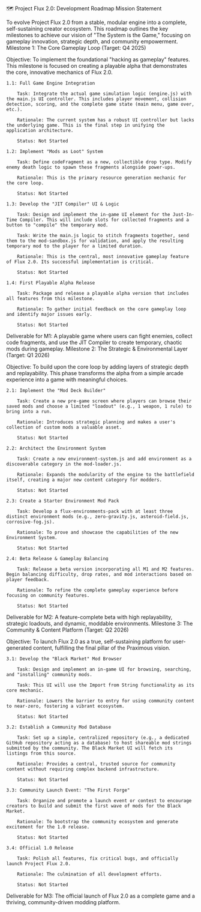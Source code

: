 🗺️ Project Flux 2.0: Development Roadmap
Mission Statement

To evolve Project Flux 2.0 from a stable, modular engine into a complete, self-sustaining creator ecosystem. This roadmap outlines the key milestones to achieve our vision of "The System is the Game," focusing on gameplay innovation, strategic depth, and community empowerment.
Milestone 1: The Core Gameplay Loop (Target: Q4 2025)

Objective: To implement the foundational "hacking as gameplay" features. This milestone is focused on creating a playable alpha that demonstrates the core, innovative mechanics of Flux 2.0.

    1.1: Full Game Engine Integration

        Task: Integrate the actual game simulation logic (engine.js) with the main.js UI controller. This includes player movement, collision detection, scoring, and the complete game state (main menu, game over, etc.).

        Rationale: The current system has a robust UI controller but lacks the underlying game. This is the final step in unifying the application architecture.

        Status: Not Started

    1.2: Implement "Mods as Loot" System

        Task: Define codeFragment as a new, collectible drop type. Modify enemy death logic to spawn these fragments alongside power-ups.

        Rationale: This is the primary resource generation mechanic for the core loop.

        Status: Not Started

    1.3: Develop the "JIT Compiler" UI & Logic

        Task: Design and implement the in-game UI element for the Just-In-Time Compiler. This will include slots for collected fragments and a button to "compile" the temporary mod.

        Task: Write the main.js logic to stitch fragments together, send them to the mod-sandbox.js for validation, and apply the resulting temporary mod to the player for a limited duration.

        Rationale: This is the central, most innovative gameplay feature of Flux 2.0. Its successful implementation is critical.

        Status: Not Started

    1.4: First Playable Alpha Release

        Task: Package and release a playable alpha version that includes all features from this milestone.

        Rationale: To gather initial feedback on the core gameplay loop and identify major issues early.

        Status: Not Started

Deliverable for M1: A playable game where users can fight enemies, collect code fragments, and use the JIT Compiler to create temporary, chaotic mods during gameplay.
Milestone 2: The Strategic & Environmental Layer (Target: Q1 2026)

Objective: To build upon the core loop by adding layers of strategic depth and replayability. This phase transforms the alpha from a simple arcade experience into a game with meaningful choices.

    2.1: Implement the "Mod Deck Builder"

        Task: Create a new pre-game screen where players can browse their saved mods and choose a limited "loadout" (e.g., 1 weapon, 1 rule) to bring into a run.

        Rationale: Introduces strategic planning and makes a user's collection of custom mods a valuable asset.

        Status: Not Started

    2.2: Architect the Environment System

        Task: Create a new environment-system.js and add environment as a discoverable category in the mod-loader.js.

        Rationale: Expands the modularity of the engine to the battlefield itself, creating a major new content category for modders.

        Status: Not Started

    2.3: Create a Starter Environment Mod Pack

        Task: Develop a flux-environments-pack with at least three distinct environment mods (e.g., zero-gravity.js, asteroid-field.js, corrosive-fog.js).

        Rationale: To prove and showcase the capabilities of the new Environment System.

        Status: Not Started

    2.4: Beta Release & Gameplay Balancing

        Task: Release a beta version incorporating all M1 and M2 features. Begin balancing difficulty, drop rates, and mod interactions based on player feedback.

        Rationale: To refine the complete gameplay experience before focusing on community features.

        Status: Not Started

Deliverable for M2: A feature-complete beta with high replayability, strategic loadouts, and dynamic, moddable environments.
Milestone 3: The Community & Content Platform (Target: Q2 2026)

Objective: To launch Flux 2.0 as a true, self-sustaining platform for user-generated content, fulfilling the final pillar of the Praximous vision.

    3.1: Develop the "Black Market" Mod Browser

        Task: Design and implement an in-game UI for browsing, searching, and "installing" community mods.

        Task: This UI will use the Import from String functionality as its core mechanic.

        Rationale: Lowers the barrier to entry for using community content to near-zero, fostering a vibrant ecosystem.

        Status: Not Started

    3.2: Establish a Community Mod Database

        Task: Set up a simple, centralized repository (e.g., a dedicated GitHub repository acting as a database) to host shareable mod strings submitted by the community. The Black Market UI will fetch its listings from this source.

        Rationale: Provides a central, trusted source for community content without requiring complex backend infrastructure.

        Status: Not Started

    3.3: Community Launch Event: "The First Forge"

        Task: Organize and promote a launch event or contest to encourage creators to build and submit the first wave of mods for the Black Market.

        Rationale: To bootstrap the community ecosystem and generate excitement for the 1.0 release.

        Status: Not Started

    3.4: Official 1.0 Release

        Task: Polish all features, fix critical bugs, and officially launch Project Flux 2.0.

        Rationale: The culmination of all development efforts.

        Status: Not Started

Deliverable for M3: The official launch of Flux 2.0 as a complete game and a thriving, community-driven modding platform.
